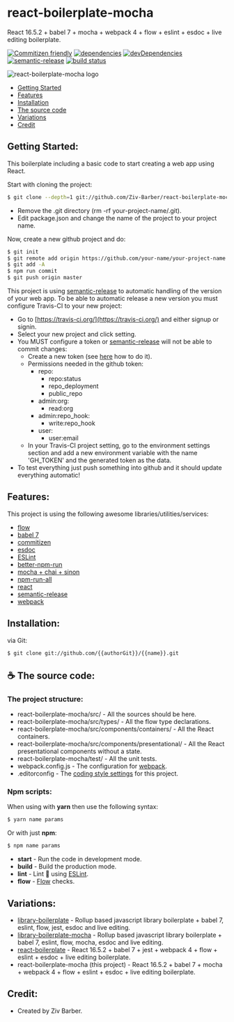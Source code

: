 # react-boilerplate-mocha

React 16.5.2 + babel 7 + mocha + webpack 4 + flow + eslint + esdoc + live editing boilerplate.

[![Commitizen friendly](https://img.shields.io/badge/commitizen-friendly-brightgreen.svg)](http://commitizen.github.io/cz-cli/)
[![dependencies](https://david-dm.org/Ziv-Barber/react-boilerplate-mocha.svg?style&#x3D;flat-square)](https://david-dm.org/Ziv-Barber/react-boilerplate-mocha)
[![devDependencies](https://david-dm.org/Ziv-Barber/react-boilerplate-mocha/dev-status.svg?style&#x3D;flat-square)](https://david-dm.org/Ziv-Barber/react-boilerplate-mocha#info&#x3D;devDependencies)
[![semantic-release](https://img.shields.io/badge/%20%20%F0%9F%93%A6%F0%9F%9A%80-semantic--release-e10079.svg)](https://github.com/semantic-release/semantic-release)
[![build status](https://travis-ci.org/Ziv-Barber/react-boilerplate-mocha.svg?branch&#x3D;master)](https://travis-ci.org/Ziv-Barber/react-boilerplate-mocha)

![react-boilerplate-mocha logo](https://cdn-images-1.medium.com/max/1500/1*LQbS9RgHy93y9JH8ltejuQ.jpeg)

- [Getting Started](#getstart)
- [Features](#features)
- [Installation](#inst)
- [The source code](#code)
- [Variations](#other)
- [Credit](#credit)

<a name="getstart"></a>
## Getting Started: ##

This boilerplate including a basic code to start creating a web app using React.

Start with cloning the project:

```bash
$ git clone --depth=1 git://github.com/Ziv-Barber/react-boilerplate-mocha.git your-project-name
```

- Remove the .git directory (rm -rf your-project-name/.git).
- Edit package.json and change the name of the project to your project name.

Now, create a new github project and do:
	
```bash
$ git init
$ git remote add origin https://github.com/your-name/your-project-name.git
$ git add -A
$ npm run commit
$ git push origin master
```

This project is using [semantic-release](https://github.com/semantic-release/semantic-release) to automatic handling of the version of your web app. To be able to automatic release a new version you must configure Travis-CI to your new project:

- Go to [https://travis-ci.org/](https://travis-ci.org/) and either signup or signin.
- Select your new project and click setting.
- You MUST configure a token or [semantic-release](https://github.com/semantic-release/semantic-release) will not be able to commit changes:
  - Create a new token (see [here](https://help.github.com/articles/creating-a-personal-access-token-for-the-command-line/) how to do it).
  - Permissions needed in the github token:
    - repo:
      - repo:status
      - repo_deployment
      - public_repo
    - admin:org:
      - read:org
    - admin:repo_hook:
      - write:repo_hook
    - user:
      - user:email
  - In your Travis-CI project setting, go to the environment settings section and add a new environment variable with the name 'GH_TOKEN' and the generated token as the data.
- To test everything just push something into github and it should update everything automatic!

<a name="features"></a>
## Features: ##

This project is using the following awesome libraries/utilities/services:

- [flow](https://flow.org/)
- [babel 7](https://babeljs.io/)
- [commitizen](http://commitizen.github.io/cz-cli)
- [esdoc](https://esdoc.org/)
- [ESLint](https://eslint.org/)
- [better-npm-run](https://github.com/benoror/better-npm-run)
- [mocha + chai + sinon](https://mochajs.org/)
- [npm-run-all](https://github.com/mysticatea/npm-run-all)
- [react](https://reactjs.org/)
- [semantic-release](https://github.com/semantic-release/semantic-release)
- [webpack](https://webpack.js.org/)

<a name="inst"></a>
## Installation: ##

via Git:

```bash
$ git clone git://github.com/{{authorGit}}/{{name}}.git
```

<a name="code"></a>
## :coffee: The source code: ##

### The project structure: ###

- react-boilerplate-mocha/src/ - All the sources should be here.
- react-boilerplate-mocha/src/types/ - All the flow type declarations.
- react-boilerplate-mocha/src/components/containers/ - All the React containers.
- react-boilerplate-mocha/src/components/presentational/ - All the React presentational components without a state.
- react-boilerplate-mocha/test/ - All the unit tests.
- webpack.config.js - The configuration for [webpack](https://webpack.js.org/).
- .editorconfig - The [coding style settings](editorconfig.org) for this project.

### Npm scripts: ###

When using with **yarn** then use the following syntax:

```bash
$ yarn name params
```

Or with just **npm**:

```bash
$ npm name params
```

- **start** - Run the code in development mode.
- **build** - Build the production mode.
- **lint** - Lint :cop: using [ESLint](https://eslint.org/).
- **flow** - [Flow](https://flow.org/) checks.

<a name="other"></a>
## Variations: ##

- [library-boilerplate](https://github.com/Ziv-Barber/library-boilerplate) - Rollup based javascript library boilerplate + babel 7, eslint, flow, jest, esdoc and live editing.
- [library-boilerplate-mocha](https://github.com/Ziv-Barber/library-boilerplate-mocha) - Rollup based javascript library boilerplate + babel 7, eslint, flow, mocha, esdoc and live editing.
- [react-boilerplate](https://github.com/Ziv-Barber/react-boilerplate) - React 16.5.2 + babel 7 + jest + webpack 4 + flow + eslint + esdoc + live editing boilerplate.
- react-boilerplate-mocha (this project) - React 16.5.2 + babel 7 + mocha + webpack 4 + flow + eslint + esdoc + live editing boilerplate.

<a name="credits"></a>
## Credit: ##

- Created by Ziv Barber.
